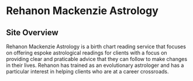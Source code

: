 # **Rehanon Mackenzie Astrology**
## **Site Overview**

Rehanon Mackenzie Astrology is a birth chart reading service that focuses on offering espoke astrological readings for clients with a focus on providing clear and praticable advice that they can follow to make changes in their lives.  Rehanon has trained as an evolutionary astrologer and has a particular interest in helping clients who are at a career crossroads.  


​

